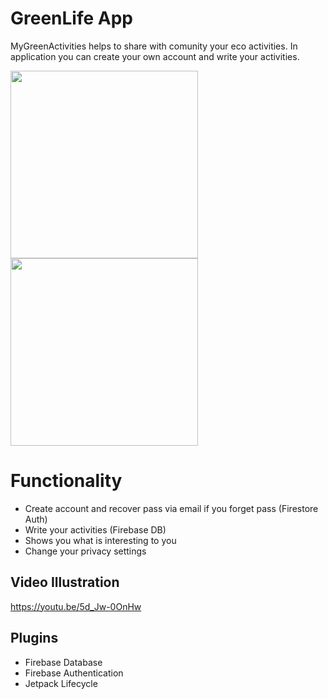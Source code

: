 # GreenLife App
MyGreenActivities helps to share with comunity your eco activities. In application you can create your own account and write your activities.

<img src="" width="300"><img src="" width="300">

# Functionality
- Create account and recover pass via email if you forget pass (Firestore Auth)
- Write your activities (Firebase DB)
- Shows you what is interesting to you
- Change your privacy settings

## Video Illustration
https://youtu.be/5d_Jw-0OnHw

## Plugins
- Firebase Database
- Firebase Authentication
- Jetpack Lifecycle
